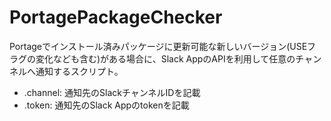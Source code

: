 # PortagePackageChecker
Portageでインストール済みパッケージに更新可能な新しいバージョン(USEフラグの変化なども含む)がある場合に、Slack AppのAPIを利用して任意のチャンネルへ通知するスクリプト。

- .channel: 通知先のSlackチャンネルIDを記載
- .token: 通知先のSlack Appのtokenを記載
